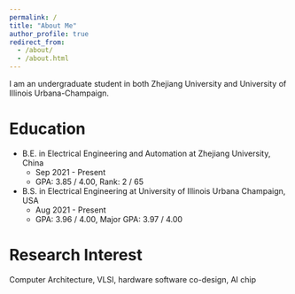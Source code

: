 ```yaml
---
permalink: /
title: "About Me"
author_profile: true
redirect_from: 
  - /about/
  - /about.html
---
```


I am an undergraduate student in both Zhejiang University and University of Illinois Urbana-Champaign.

Education
======
- B.E. in Electrical Engineering and Automation at Zhejiang University, China
  - Sep 2021 - Present
  - GPA: 3.85 / 4.00, Rank: 2 / 65  
- B.S. in Electrical Engineering at University of Illinois Urbana Champaign, USA
  - Aug 2021 - Present
  - GPA: 3.96 / 4.00, Major GPA: 3.97 / 4.00  

Research Interest
======
Computer Architecture, VLSI, hardware software co-design, AI chip

